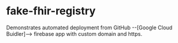 # fake-fhir-registry

Demonstrates automated deployment from GitHub --[Google Cloud Buidler]--> firebase app with custom domain and https.
